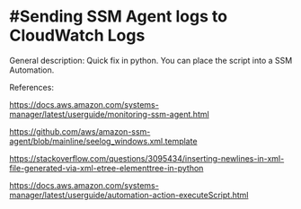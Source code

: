 <h1>#Sending SSM Agent logs to CloudWatch Logs</h1>


General description:
Quick fix in python. You can place the script into a SSM Automation.

References:

https://docs.aws.amazon.com/systems-manager/latest/userguide/monitoring-ssm-agent.html


https://github.com/aws/amazon-ssm-agent/blob/mainline/seelog_windows.xml.template


https://stackoverflow.com/questions/3095434/inserting-newlines-in-xml-file-generated-via-xml-etree-elementtree-in-python

https://docs.aws.amazon.com/systems-manager/latest/userguide/automation-action-executeScript.html



